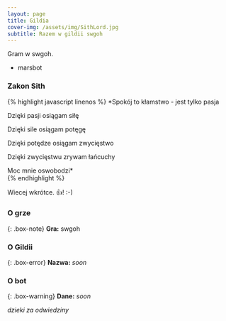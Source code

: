 ```yaml
---
layout: page
title: Gildia
cover-img: /assets/img/SithLord.jpg
subtitle: Razem w gildii swgoh
---
```


Gram w swgoh.

- marsbot


### Zakon Sith

{% highlight javascript linenos %}
*Spokój to kłamstwo - jest tylko pasja  

Dzięki pasji osiągam siłę  

Dzięki sile osiągam potęgę  

Dzięki potędze osiągam zwycięstwo  

Dzięki zwycięstwu zrywam łańcuchy  

Moc mnie oswobodzi*  
{% endhighlight %}



Wiecej wkrótce.  :+1:!   :-)



### O grze

{: .box-note}
**Gra:** swgoh

### O Gildii

{: .box-error}
**Nazwa:** *soon*<br/>

### O bot

{: .box-warning}
**Dane:** *soon*<br/>




*dzieki za odwiedziny*
